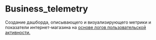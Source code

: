# Business_telemetry
Создание дашборда, описывающего и визуализирующего метрики и показатели интернет-магазина на [основе логов пользовательской активности.](https://storage.yandexcloud.net/bigdata-intensive-2023/dataset_telemetry.csv)
